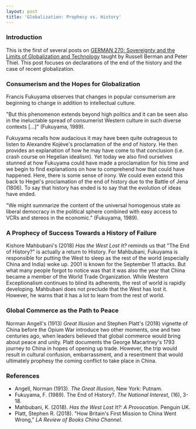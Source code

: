 ```yaml
---
layout: post
title: 'Globalization: Prophecy vs. History'
---
```

### Introduction
This is the first of several posts on [GERMAN 270: Sovereignty and the Limits of Globalization and Technology](https://www.documentcloud.org/documents/5677718-Thiel-German-270-Syllabus.html) taught by Russell Berman and Peter Thiel. This post focuses on declarations of the end of the history and the case of recent globalization.

### Consumerism and the Hopes for Globalization
Francis Fukuyama observes that changes in popular consumerism are beginning to change in addition to intellectual culture.

"But this phenomenon extends beyond high politics and it can be seen also in the ineluctable spread of consumerist Western culture in such diverse contexts [...]" (Fukuyama, 1989).

Fukuyama recalls how audacious it may have been quite outrageous to listen to Alexandre Kojève's proclamation of the end of history. He then provides an explanation of how he may have come to that conclusion (i.e. crash course on Hegelian idealism). Yet today we also find ourselves stunned at how Fukuyama could have made a proclamation for his time and we begin to find explanations on how to comprehend how that could have happened. Here, there is some sense of irony. We could even extend this back to Hegel's proclamation of the end of history due to the Battle of Jena (1806). To say that history has ended is to say that the evolution of ideas have ended.

"We might summarize the content of the universal homogenous state as liberal democracy in the political sphere combined with easy access to VCRs and stereos in the economic." (Fukuyama, 1989).

### A Prophecy of Success Towards a History of Failure
Kishore Mahbubani's (2018) *Has the West Lost It?* reminds us that "The End of History?" is actually a return to History. For Mahbubani, Fukuyama is responsible for putting the West to sleep as the rest of the world (especially China and India) woke up. 2001 is known for the September 11 attacks. But what many people forgot to notice was that it was also the year that China became a member of the World Trade Organization. While Western Exceptionalism continues to blind its adherents, the rest of world is rapidly developing. Mahbubani does not preclude that the West has lost it. However, he warns that it has a lot to learn from the rest of world.

### Global Commerce as the Path to Peace
Norman Angell's (1913) *Great Illusion*
and
Stephen Platt's (2018) vignette of China before the Opium War introduce two other moments, one and two centuries ago, when leaders believed that global commerce would bring about peace and unity. Platt documents the George Macartney's 1793 journey to China in hopes of opening up trade. However, the trip would result in cultural confusion, embarrassment, and a resentment that would ultimately prophesy the coming conflict to take place in China.


### References
- Angell, Norman (1913). *The Great Illusion*, New York: Putnam.
- Fukuyama, F. (1989). The End of History?. *The National Interest*, (16), 3-18.
- Mahbubani, K. (2018). *Has the West Lost It?: A Provocation*. Penguin UK.
- Platt, Stephen R. (2018). "How Britain's First Mission to China Went Wrong," *LA Review of Books China Channel*.
